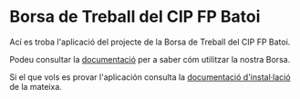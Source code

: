 # Borsa de Treball del CIP FP Batoi
Ací es troba l'aplicació del projecte de la Borsa de Treball del CIP FP Batoi. 

Podeu consultar la [documentació](./docs/) per a saber cóm utilitzar la nostra Borsa.

Si el que vols es provar l'aplicación consulta la [documentació d'instal·lació](./setup/) de la mateixa.
